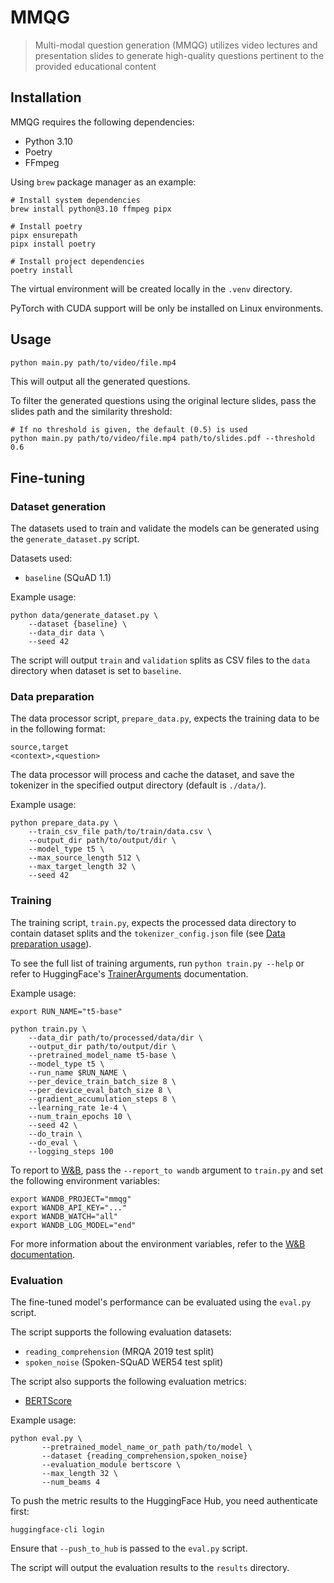 # MMQG

> Multi-modal question generation (MMQG) utilizes video lectures and presentation slides to generate high-quality questions pertinent to the provided educational content

## Installation
MMQG requires the following dependencies:

- Python 3.10
- Poetry
- FFmpeg

Using `brew` package manager as an example:

```shell
# Install system dependencies
brew install python@3.10 ffmpeg pipx

# Install poetry
pipx ensurepath
pipx install poetry

# Install project dependencies
poetry install
```

The virtual environment will be created locally in the `.venv` directory.

PyTorch with CUDA support will be only be installed on Linux environments.

## Usage

```sh
python main.py path/to/video/file.mp4
```

This will output all the generated questions.

To filter the generated questions using the original lecture slides, pass the slides path and the similarity threshold:

```shell
# If no threshold is given, the default (0.5) is used
python main.py path/to/video/file.mp4 path/to/slides.pdf --threshold 0.6
```

## Fine-tuning

### Dataset generation

The datasets used to train and validate the models can be generated using the `generate_dataset.py` script. 

Datasets used:
- `baseline` (SQuAD 1.1)

Example usage:

```shell
python data/generate_dataset.py \
    --dataset {baseline} \
    --data_dir data \
    --seed 42
```

The script will output `train` and `validation` splits as CSV files to the
`data` directory when dataset is set to `baseline`.

### Data preparation

The data processor script, `prepare_data.py`, expects the training data to be in the following format:

```csv
source,target
<context>,<question>
```

The data processor will process and cache the dataset, and save the tokenizer in the specified output directory (default is `./data/`).

Example usage:

```shell
python prepare_data.py \
    --train_csv_file path/to/train/data.csv \
    --output_dir path/to/output/dir \
    --model_type t5 \
    --max_source_length 512 \
    --max_target_length 32 \
    --seed 42
```

### Training

The training script, `train.py`, expects the processed data directory to contain dataset splits and the `tokenizer_config.json` file (see [Data preparation usage](#data-preparation)).

To see the full list of training arguments, run `python train.py --help` or refer to HuggingFace's [TrainerArguments](https://huggingface.co/docs/transformers/main_classes/trainer#transformers.TrainingArguments) documentation.

Example usage:

```shell
export RUN_NAME="t5-base"

python train.py \
    --data_dir path/to/processed/data/dir \
    --output_dir path/to/output/dir \
    --pretrained_model_name t5-base \
    --model_type t5 \
    --run_name $RUN_NAME \
    --per_device_train_batch_size 8 \
    --per_device_eval_batch_size 8 \
    --gradient_accumulation_steps 8 \
    --learning_rate 1e-4 \
    --num_train_epochs 10 \
    --seed 42 \
    --do_train \
    --do_eval \
    --logging_steps 100
```

To report to [W&B](https://wandb.ai/), pass the `--report_to wandb` argument to
`train.py` and set the following environment variables:

```shell
export WANDB_PROJECT="mmqg"
export WANDB_API_KEY="..."
export WANDB_WATCH="all"
export WANDB_LOG_MODEL="end"
```

For more information about the environment variables, refer to the [W&B documentation](https://docs.wandb.ai/guides/track/environment-variables).

### Evaluation

The fine-tuned model's performance can be evaluated using the `eval.py` script.

The script supports the following evaluation datasets:
- `reading_comprehension` (MRQA 2019 test split)
- `spoken_noise` (Spoken-SQuAD WER54 test split)

The script also supports the following evaluation metrics:
- [BERTScore](https://arxiv.org/abs/1904.09675)


Example usage:

```shell
python eval.py \
       --pretrained_model_name_or_path path/to/model \
       --dataset {reading_comprehension,spoken_noise}
       --evaluation_module bertscore \
       --max_length 32 \
       --num_beams 4
```

To push the metric results to the HuggingFace Hub, you need authenticate first:

```shell
huggingface-cli login
```

Ensure that `--push_to_hub` is passed to the `eval.py` script.

The script will output the evaluation results to the `results` directory.
